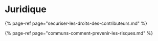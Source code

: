 # Juridique

{% page-ref page="securiser-les-droits-des-contributeurs.md" %}

{% page-ref page="communs-comment-prevenir-les-risques.md" %}





